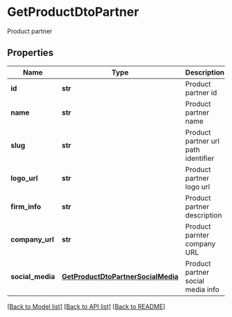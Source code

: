 # GetProductDtoPartner
Product partner
## Properties
Name | Type | Description | Notes
------------ | ------------- | ------------- | -------------
**id** | **str** | Product partner id | [optional] 
**name** | **str** | Product partner name | [optional] 
**slug** | **str** | Product partner url path identifier | [optional] 
**logo_url** | **str** | Product partner logo url | [optional] 
**firm_info** | **str** | Product partner description | [optional] 
**company_url** | **str** | Product parnter company URL | [optional] 
**social_media** | [**GetProductDtoPartnerSocialMedia**](GetProductDtoPartnerSocialMedia.md) | Product partner social media info | [optional] 

[[Back to Model list]](../README.md#documentation-for-models) [[Back to API list]](../README.md#documentation-for-api-endpoints) [[Back to README]](../README.md)


